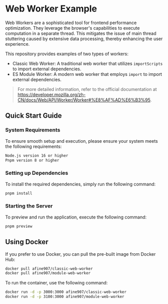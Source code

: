 # Web Worker Example

Web Workers are a sophisticated tool for frontend performance optimization. They leverage the browser's capabilities to execute computation in a separate thread. This mitigates the issue of main thread stuttering caused by extensive data processing, thereby enhancing the user experience.

This repository provides examples of two types of workers:

- Classic Web Worker: A traditional web worker that utilizes `importScripts` to import external dependencies.
- ES Module Worker: A modern web worker that employs `import` to import external dependencies.

> For more detailed information, refer to the official documentation at <https://developer.mozilla.org/zh-CN/docs/Web/API/Worker/Worker#%E8%AF%AD%E6%B3%95>.

## Quick Start Guide

### System Requirements

To ensure smooth setup and execution, please ensure your system meets the following requirements:

```bash
Node.js version 16 or higher
Pnpm version 8 or higher
```

### Setting up Dependencies

To install the required dependencies, simply run the following command:

```bash
pnpm install
```

### Starting the Server

To preview and run the application, execute the following command:

```bash
pnpm preview
```

## Using Docker

If you prefer to use Docker, you can pull the pre-built image from Docker Hub:

```bash
docker pull afine907/classic-web-worker
docker pull afine907/module-web-worker
```

To run the container, use the following command:

```bash
docker run -d -p 3000:3000 afine907/classic-web-worker
docker run -d -p 3100:3000 afine907/module-web-worker
```
